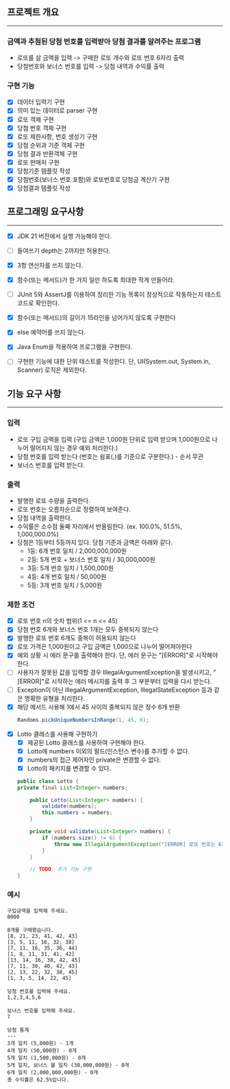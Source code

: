 ## 프로젝트 개요

---
### 금액과 추첨된 당첨 번호를 입력받아 당첨 결과를 알려주는 프로그램
- 로또를 살 금액을 입력 -> 구매한 로또 개수와 로또 번호 6자리 출력
- 당첨번호와 보너스 번호를 입력 -> 당첨 내역과 수익률 출력

### 구현 기능
- [x] 데이터 입력기 구현
- [x] 의미 있는 데이터로 parser 구현
- [x] 로또 객체 구현
- [x] 당첨 번호 객체 구현 
- [x] 로또 제한사항, 번호 생성기 구현
- [x] 당첨 순위과 기준 객체 구현
- [x] 당첨 결과 반환객체 구현
- [x] 로또 판매처 구현
- [x] 당첨기준 템플릿 작성
- [x] 당첨번호(보너스 번호 포함)와 로또번호로 당첨금 계산기 구현
- [x] 당첨결과 템플릿 작성

## 프로그래밍 요구사항

---
- [x] JDK 21 버전에서 실행 가능해야 한다.
- [ ] 들여쓰기 depth는 2까지만 허용한다.
- [x] 3항 연산자를 쓰지 않는다.
- [x] 함수(또는 메서드)가 한 가지 일만 하도록 최대한 작게 만들어라.
- [ ] JUnit 5와 AssertJ를 이용하여 정리한 기능 목록이 정상적으로 작동하는지 테스트 코드로 확인한다.
- [x] 함수(또는 메서드)의 길이가 15라인을 넘어가지 않도록 구현한다
- [x] else 예약어를 쓰지 않는다.
- [x] Java Enum을 적용하여 프로그램을 구현한다.
- [ ] 구현한 기능에 대한 단위 테스트를 작성한다. 단, UI(System.out, System.in, Scanner) 로직은 제외한다.


## 기능 요구 사항

---
### 입력
- 로또 구입 금액을 입력 (구입 금액은 1,000원 단위로 입력 받으며 1,000원으로 나누어 떨어지지 않는 경우 예외 처리한다.)
- 당첨 번호를 입력 받는다 (번호는 쉼표(,)를 기준으로 구분한다.) - 순서 무관
- 보너스 번호를 입력 받는다.

### 출력
- 발행한 로또 수량을 출력한다.
- 로또 번호는 오름차순으로 정렬하여 보여준다.
- 당첨 내역을 출력한다.
- 수익률은 소수점 둘째 자리에서 반올림한다. (ex. 100.0%, 51.5%, 1,000,000.0%)
- 당첨은 1등부터 5등까지 있다. 당첨 기준과 금액은 아래와 같다.
  - 1등: 6개 번호 일치 / 2,000,000,000원
  - 2등: 5개 번호 + 보너스 번호 일치 / 30,000,000원
  - 3등: 5개 번호 일치 / 1,500,000원
  - 4등: 4개 번호 일치 / 50,000원
  - 5등: 3개 번호 일치 / 5,000원

### 제한 조건
- [x] 로또 번호 n의 숫자 범위(1 <= n <= 45)
- [x] 당첨 번호 6개와 보너스 번호 1개는 모두 중복되지 않는다
- [x] 발행한 로또 번호 6개도 중복이 허용되지 않는다
- [x] 로또 가격은 1,000원이고 구입 금액은 1,000으로 나누어 떨어져야한다
- [x] 예외 상황 시 에러 문구를 출력해야 한다. 단, 에러 문구는 "[ERROR]"로 시작해야 한다.
- [ ] 사용자가 잘못된 값을 입력할 경우 IllegalArgumentException을 발생시키고, "[ERROR]"로 시작하는 에러 메시지를 출력 후 그 부분부터 입력을 다시 받는다.
- [ ] Exception이 아닌 IllegalArgumentException, IllegalStateException 등과 같은 명확한 유형을 처리한다.
- [x] 해당 메서드 사용해 1에서 45 사이의 중복되지 않은 정수 6개 반환
  ```java
  Randoms.pickUniqueNumbersInRange(1, 45, 6);
  ```
- [x] Lotto 클래스를 사용해 구현하기
  - [x] 제공된 Lotto 클래스를 사용하여 구현해야 한다.
  - [x] Lotto에 numbers 이외의 필드(인스턴스 변수)를 추가할 수 없다.
  - [x] numbers의 접근 제어자인 private은 변경할 수 없다.
  - [x] Lotto의 패키지를 변경할 수 있다.
  ```java
  public class Lotto {
  private final List<Integer> numbers;
  
      public Lotto(List<Integer> numbers) {
          validate(numbers);
          this.numbers = numbers;
      }
  
      private void validate(List<Integer> numbers) {
          if (numbers.size() != 6) {
              throw new IllegalArgumentException("[ERROR] 로또 번호는 6개여야 합니다.");
          }
      }
  
      // TODO: 추가 기능 구현
  }
  ```

### 예시
```
구입금액을 입력해 주세요.
8000

8개를 구매했습니다.
[8, 21, 23, 41, 42, 43] 
[3, 5, 11, 16, 32, 38] 
[7, 11, 16, 35, 36, 44] 
[1, 8, 11, 31, 41, 42] 
[13, 14, 16, 38, 42, 45] 
[7, 11, 30, 40, 42, 43] 
[2, 13, 22, 32, 38, 45] 
[1, 3, 5, 14, 22, 45]

당첨 번호를 입력해 주세요.
1,2,3,4,5,6

보너스 번호를 입력해 주세요.
7

당첨 통계
---
3개 일치 (5,000원) - 1개
4개 일치 (50,000원) - 0개
5개 일치 (1,500,000원) - 0개
5개 일치, 보너스 볼 일치 (30,000,000원) - 0개
6개 일치 (2,000,000,000원) - 0개
총 수익률은 62.5%입니다.
```



